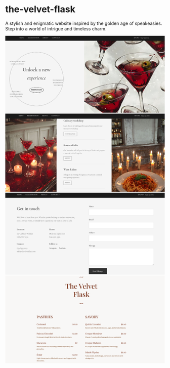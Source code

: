 ﻿# the-velvet-flask

 A stylish and enigmatic website inspired by the golden age of speakeasies. Step into a world of intrigue and timeless charm.

![img alt](https://github.com/itscloudys/the-velvet-flask/blob/main/Screenshot%202025-01-06%20214836.png?raw=true)
![img alt](https://github.com/itscloudys/the-velvet-flask/blob/main/Screenshot%202025-01-06%20214922.png?raw=true)
![img alt](https://github.com/itscloudys/the-velvet-flask/blob/main/Screenshot%202025-01-06%20214945.png?raw=true)
![img alt](https://github.com/itscloudys/the-velvet-flask/blob/main/Screenshot%202025-01-06%20215009.png?raw=true)
